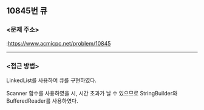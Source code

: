 ## 10845번 큐


### <문제 주소>
:https://www.acmicpc.net/problem/10845

---

### <접근 방법>
LinkedList를 사용하여 큐를 구현하였다.

Scanner 함수를 사용하였을 시, 시간 초과가 날 수 있으므로 StringBuilder와 BufferedReader를 사용하였다.
